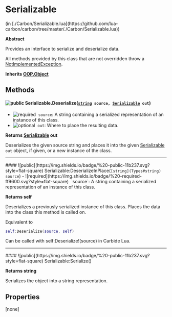 <link href="../../style.css" rel="stylesheet" type="text/css"/>
<h1 class="class-title">Serializable</h1>
<span class="file-link">(in [./Carbon/Serializable.lua](https://github.com/lua-carbon/carbon/tree/master/./Carbon/Serializable.lua))</span><br/>

**Abstract**

Provides an interface to serialize and deserialize data.

All methods provided by this class that are not overridden throw a [NotImplementedException](Classes/NotImplementedException).

**Inherits [OOP.Object](Classes/OOP.Object)**

## Methods
#### ![public](https://img.shields.io/badge/%20-public-11b237.svg?style=flat-square) Serializable.Deserialize(<code>[string](Types#string) source, [Serializable](Classes/Serializable) out</code>)
- ![required](https://img.shields.io/badge/%20-required-ff9600.svg?style=flat-square)&nbsp;&nbsp;`source`: A string containing a serialized representation of an instance of this class.
- ![optional](https://img.shields.io/badge/%20-optional-0092e6.svg?style=flat-square)&nbsp;&nbsp;`out`: Where to place the resulting data.

**Returns  [Serializable](Classes/Serializable) out**

Deserializes the given source string and places it into the given [Serializable](Classes/Serializable) `out` object, if given, or a new instance of the class.

<hr/>
#### ![public](https://img.shields.io/badge/%20-public-11b237.svg?style=flat-square) Serializable:DeserializeInPlace(<code>[string](Types#string) source</code>)
- ![required](https://img.shields.io/badge/%20-required-ff9600.svg?style=flat-square)&nbsp;&nbsp;`source`: A string containing a serialized representation of an instance of this class.

**Returns  self**

Deserializes a previously serialized instance of this class.
Places the data into the class this method is called on.

Equivalent to
```lua
self:Deserialize(source, self)
```

Can be called with self:Deserialize!(source) in Carbide Lua.

<hr/>
#### ![public](https://img.shields.io/badge/%20-public-11b237.svg?style=flat-square) Serializable:Serialize()


**Returns  string**

Serializes the object into a string representation.


## Properties
[none]
